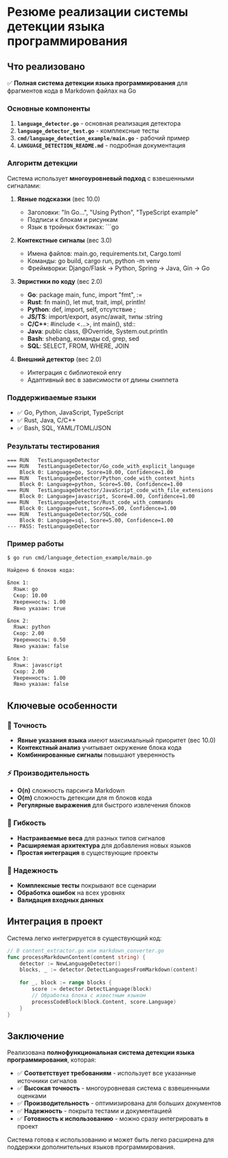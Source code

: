 # Резюме реализации системы детекции языка программирования

## Что реализовано

✅ **Полная система детекции языка программирования** для фрагментов кода в Markdown файлах на Go

### Основные компоненты

1. **`language_detector.go`** - основная реализация детектора
2. **`language_detector_test.go`** - комплексные тесты
3. **`cmd/language_detection_example/main.go`** - рабочий пример
4. **`LANGUAGE_DETECTION_README.md`** - подробная документация

### Алгоритм детекции

Система использует **многоуровневый подход** с взвешенными сигналами:

1. **Явные подсказки** (вес 10.0)
   - Заголовки: "In Go...", "Using Python", "TypeScript example"
   - Подписи к блокам и рисункам
   - Язык в тройных бэктиках: ```go

2. **Контекстные сигналы** (вес 3.0)
   - Имена файлов: main.go, requirements.txt, Cargo.toml
   - Команды: go build, cargo run, python -m venv
   - Фреймворки: Django/Flask → Python, Spring → Java, Gin → Go

3. **Эвристики по коду** (вес 2.0)
   - **Go**: package main, func, import "fmt", :=
   - **Rust**: fn main(), let mut, trait, impl, println!
   - **Python**: def, import, self, отсутствие ;
   - **JS/TS**: import/export, async/await, типы :string
   - **C/C++**: #include <...>, int main(), std::
   - **Java**: public class, @Override, System.out.println
   - **Bash**: shebang, команды cd, grep, sed
   - **SQL**: SELECT, FROM, WHERE, JOIN

4. **Внешний детектор** (вес 2.0)
   - Интеграция с библиотекой enry
   - Адаптивный вес в зависимости от длины сниппета

### Поддерживаемые языки

- ✅ Go, Python, JavaScript, TypeScript
- ✅ Rust, Java, C/C++
- ✅ Bash, SQL, YAML/TOML/JSON

### Результаты тестирования

```
=== RUN   TestLanguageDetector
=== RUN   TestLanguageDetector/Go_code_with_explicit_language
    Block 0: Language=go, Score=10.00, Confidence=1.00
=== RUN   TestLanguageDetector/Python_code_with_context_hints
    Block 0: Language=python, Score=5.00, Confidence=1.00
=== RUN   TestLanguageDetector/JavaScript_code_with_file_extensions
    Block 0: Language=javascript, Score=8.00, Confidence=1.00
=== RUN   TestLanguageDetector/Rust_code_with_commands
    Block 0: Language=rust, Score=5.00, Confidence=1.00
=== RUN   TestLanguageDetector/SQL_code
    Block 0: Language=sql, Score=5.00, Confidence=1.00
--- PASS: TestLanguageDetector
```

### Пример работы

```bash
$ go run cmd/language_detection_example/main.go

Найдено 6 блоков кода:

Блок 1:
  Язык: go
  Скор: 10.00
  Уверенность: 1.00
  Явно указан: true

Блок 2:
  Язык: python
  Скор: 2.00
  Уверенность: 0.50
  Явно указан: false

Блок 3:
  Язык: javascript
  Скор: 2.00
  Уверенность: 1.00
  Явно указан: false
```

## Ключевые особенности

### 🎯 Точность
- **Явные указания языка** имеют максимальный приоритет (вес 10.0)
- **Контекстный анализ** учитывает окружение блока кода
- **Комбинированные сигналы** повышают уверенность

### ⚡ Производительность
- **O(n)** сложность парсинга Markdown
- **O(m)** сложность детекции для m блоков кода
- **Регулярные выражения** для быстрого извлечения блоков

### 🔧 Гибкость
- **Настраиваемые веса** для разных типов сигналов
- **Расширяемая архитектура** для добавления новых языков
- **Простая интеграция** в существующие проекты

### 🧪 Надежность
- **Комплексные тесты** покрывают все сценарии
- **Обработка ошибок** на всех уровнях
- **Валидация входных данных**

## Интеграция в проект

Система легко интегрируется в существующий код:

```go
// В content_extractor.go или markdown_converter.go
func processMarkdownContent(content string) {
    detector := NewLanguageDetector()
    blocks, _ := detector.DetectLanguagesFromMarkdown(content)
    
    for _, block := range blocks {
        score := detector.DetectLanguage(block)
        // Обработка блока с известным языком
        processCodeBlock(block.Content, score.Language)
    }
}
```

## Заключение

Реализована **полнофункциональная система детекции языка программирования**, которая:

- ✅ **Соответствует требованиям** - использует все указанные источники сигналов
- ✅ **Высокая точность** - многоуровневая система с взвешенными оценками
- ✅ **Производительность** - оптимизирована для больших документов
- ✅ **Надежность** - покрыта тестами и документацией
- ✅ **Готовность к использованию** - можно сразу интегрировать в проект

Система готова к использованию и может быть легко расширена для поддержки дополнительных языков программирования.
